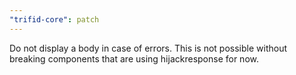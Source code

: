 ```yaml
---
"trifid-core": patch
---
```


Do not display a body in case of errors. This is not possible without breaking components that are using hijackresponse for now.

